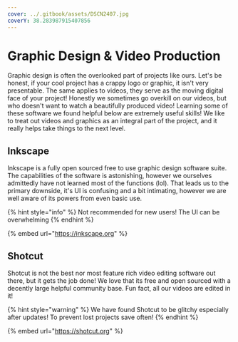 ```yaml
---
cover: ../.gitbook/assets/DSCN2407.jpg
coverY: 38.283987915407856
---
```


# Graphic Design & Video Production

Graphic design is often the overlooked part of projects like ours. Let's be honest, if your cool project has a crappy logo or graphic, it isn't very presentable. The same applies to videos, they serve as the moving digital face of your project! Honestly we sometimes go overkill on our videos, but who doesn't want to watch a beautifully produced video! Learning some of these software we found helpful below are extremely useful skills! We like to treat out videos and graphics as an integral part of the project, and it really helps take things to the next level.

## Inkscape

Inkscape is a fully open sourced free to use graphic design software suite. The capabilities of the software is astonishing, however we ourselves admittedly have not learned most of the functions (lol). That leads us to the primary downside, it's UI is confusing and a bit intimating, however we are well aware of its powers from even basic use.

{% hint style="info" %}
Not recommended for new users! The UI can be overwhelming
{% endhint %}

{% embed url="https://inkscape.org" %}

## Shotcut

Shotcut is not the best nor most feature rich video editing software out there, but it gets the job done! We love that its free and open sourced with a decently large helpful community base. Fun fact, all our videos are edited in it!

{% hint style="warning" %}
We have found Shotcut to be glitchy especially after updates! To prevent lost projects save often!
{% endhint %}

{% embed url="https://shotcut.org" %}
